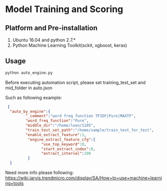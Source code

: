 Model Training and Scoring
===============

Platform and Pre-installation
------
1. Ubuntu 16.04 and python 2.7.*
2. Python Machine Learning Toolkit(sckit, xgboost, keras)


Usage
------
```python
python auto_engine.py
```

Before executing automation script, please set training_test_set and mid_folder in auto.json

Such as following example:

```json
 {
  "auto_by_engine":{
         "_comment":"word freq function TFIDF|Pure|MAXTF",
         "word_freq_function":"Pure",
         "middle_dir":"/home/leon/1105",
         "train_test_set_path":"/home/sample/train_test_for_test",
         "enable_extract_feature":1,
          "engine_extract_feature_cfg":{
                "use_top_keyword":0,
                "start_extract_index":0,
                "extract_interval":100
          }
  }
```


Need more info please following:
https://wiki.jarvis.trendmicro.com/display/SA/How+to+use+machine+learning+tools
